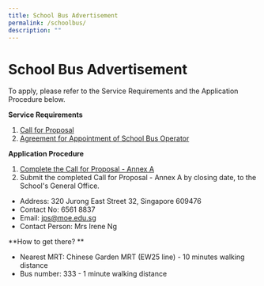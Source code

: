 ```yaml
---
title: School Bus Advertisement
permalink: /schoolbus/
description: ""
---
```

# School Bus Advertisement

To apply, please refer to the Service Requirements and the Application Procedure below. 

**Service Requirements**
1. <a target="_blank" href="/files/School%20Bus%20Advert/call%20for%20proposals%20by%20jps%20(version%20june%202023).pdf">Call for Proposal</a>
2. <a target="_blank" href="/files/School%20Bus%20Advert/agreement%20for%20appointment%20of%20school%20bus%20operator%20(version%20june%202023)%20(003).pdf"> Agreement for Appointment of School Bus Operator</a>

**Application Procedure**
1. <a target="_blank" href="/files/School%20Bus%20Advert/call%20for%20proposal%20-%20annex%20a%20(version%20june%202023).pdf">Complete the Call for Proposal - Annex A</a>
2. Submit the completed Call for Proposal - Annex A by closing date, to the School's General Office. 
* Address: 320 Jurong East Street 32, Singapore 609476
* Contact No: 6561 8837
* Email: jps@moe.edu.sg
* Contact Person: Mrs Irene Ng

**How to get there? **
* Nearest MRT: Chinese Garden MRT (EW25 line) - 10 minutes walking distance
* Bus number: 333 - 1 minute walking distance